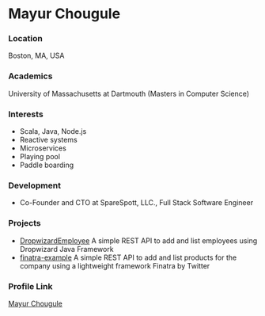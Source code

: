 # Mayur Chougule

### Location

Boston, MA, USA

### Academics

University of Massachusetts at Dartmouth (Masters in Computer Science)

### Interests

- Scala, Java, Node.js
- Reactive systems
- Microservices
- Playing pool
- Paddle boarding

### Development

- Co-Founder and CTO at SpareSpott, LLC., Full Stack Software Engineer

### Projects

- [DropwizardEmployee](https://github.com/mmchougule/DropwizardEmployee) A simple REST API to add and list employees using Dropwizard Java Framework
- [finatra-example](https://github.com/mmchougule/finatra-example) A simple REST API to add and list products for the company using a lightweight framework Finatra by Twitter

### Profile Link

[Mayur Chougule](https://github.com/mmchougule)
